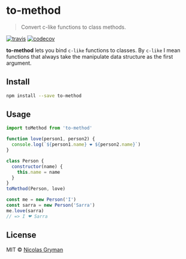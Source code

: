 # to-method

> Convert c-like functions to class methods.

[![travis][travis-image]][travis-url] [![codecov][codecov-image]][codecov-url]

[travis-image]: https://img.shields.io/travis/ngryman/to-method.svg?style=flat
[travis-url]: https://travis-ci.org/ngryman/to-method
[codecov-image]: https://img.shields.io/codecov/c/github/ngryman/to-method.svg
[codecov-url]: https://codecov.io/github/ngryman/to-method


**to-method** lets you bind `c-like` functions to classes. By `c-like` I mean
functions that always take the manipulate data structure as the first argument.


## Install

```bash
npm install --save to-method
```

## Usage

```javascript
import toMethod from 'to-method'

function love(person1, person2) {
  console.log(`${person1.name} ❤ ${person2.name}`)
}

class Person {
  constructor(name) {
    this.name = name
  }
}
toMethod(Person, love)

const me = new Person('I')
const sarra = new Person('Sarra')
me.love(sarra)
// => I ❤ Sarra

```


## License

MIT © [Nicolas Gryman](http://ngryman.sh)
